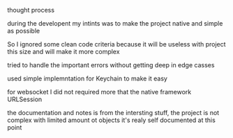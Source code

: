 thought process

during the developent my intints was to make the project native and simple as possible

So I ignored some clean code criteria because it will be useless with project this size and will make it more complex

tried to handle the important errors without getting deep in edge casses

used simple implemntation for Keychain to make it easy

for websocket I did not required more that the native framework URLSession

the documentation and notes is from the intersting stuff, the project is not complex with limited amount ot objects it's realy self documented at this point